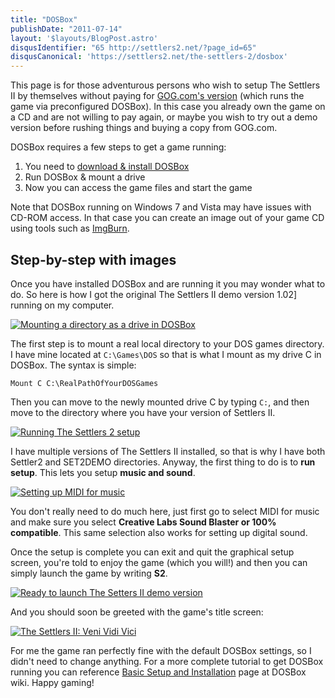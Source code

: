 ```yaml
---
title: "DOSBox"
publishDate: "2011-07-14"
layout: '$layouts/BlogPost.astro'
disqusIdentifier: "65 http://settlers2.net/?page_id=65"
disqusCanonical: 'https://settlers2.net/the-settlers-2/dosbox'
---
```


This page is for those adventurous persons who wish to setup The Settlers II by themselves without paying for [GOG.com's version](https://www.gog.com/game/the_settlers_2_gold_edition) (which runs the game via preconfigured DOSBox). In this case you already own the game on a CD and are not willing to pay again, or maybe you wish to try out a demo version before rushing things and buying a copy from GOG.com.

DOSBox requires a few steps to get a game running:

1. You need to [download & install DOSBox](https://www.dosbox.com/download.php?main=1)
2. Run DOSBox & mount a drive
3. Now you can access the game files and start the game

Note that DOSBox running on Windows 7 and Vista may have issues with CD-ROM access. In that case you can create an image out of your game CD using tools such as [ImgBurn](https://www.imgburn.com/).

## Step-by-step with images

Once you have installed DOSBox and are running it you may wonder what to do. So here is how I got the original The Settlers II demo version 1.02] running on my computer.

[![Mounting a directory as a drive in DOSBox](/wp-content/uploads/2011/07/DOSBox_Mount.png "DOSBox_Mount")](/wp-content/uploads/2011/07/DOSBox_Mount.png)

The first step is to mount a real local directory to your DOS games directory. I have mine located at `C:\Games\DOS` so that is what I mount as my drive C in DOSBox. The syntax is simple:

`Mount C C:\RealPathOfYourDOSGames`

Then you can move to the newly mounted drive C by typing `C:`, and then move to the directory where you have your version of Settlers II.

[![Running The Settlers 2 setup](/wp-content/uploads/2011/07/DOSBox_Setup.png "DOSBox_Setup")](/wp-content/uploads/2011/07/DOSBox_Setup.png)

I have multiple versions of The Settlers II installed, so that is why I have both Settler2 and SET2DEMO directories. Anyway, the first thing to do is to **run setup**. This lets you setup **music and sound**.

[![Setting up MIDI for music](/wp-content/uploads/2011/07/DOSBox_Setup_MIDI.png "DOSBox_Setup_MIDI")](/wp-content/uploads/2011/07/DOSBox_Setup_MIDI.png)

You don't really need to do much here, just first go to select MIDI for music and make sure you select **Creative Labs Sound Blaster or 100% compatible**. This same selection also works for setting up digital sound.

Once the setup is complete you can exit and quit the graphical setup screen, you're told to enjoy the game (which you will!) and then you can simply launch the game by writing **S2**.

[![Ready to launch The Setters II demo version](/wp-content/uploads/2011/07/DOSBox_S2.png "DOSBox_S2")](/wp-content/uploads/2011/07/DOSBox_S2.png)

And you should soon be greeted with the game's title screen:

[![The Settlers II: Veni Vidi Vici](/wp-content/uploads/2011/07/DOSBox_S2_Title.png "DOSBox_S2_Title")](/wp-content/uploads/2011/07/DOSBox_S2_Title.png)

For me the game ran perfectly fine with the default DOSBox settings, so I didn't need to change anything. For a more complete tutorial to get DOSBox running you can reference [Basic Setup and Installation](https://www.dosbox.com/wiki/Basic_Setup_and_Installation_of_DosBox) page at DOSBox wiki. Happy gaming!
